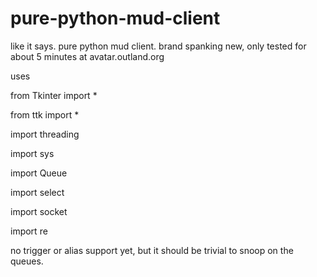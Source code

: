 # pure-python-mud-client
like it says. pure python mud client. brand spanking new, only tested for about 5 minutes at avatar.outland.org

uses

from Tkinter import *

from ttk import *

import threading

import sys

import Queue

import select

import socket

import re

no trigger or alias support yet, but it should be trivial to snoop on the queues.
